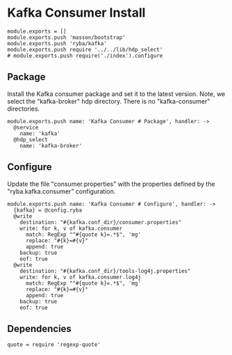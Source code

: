 
# Kafka Consumer Install

    module.exports = []
    module.exports.push 'masson/bootstrap'
    module.exports.push 'ryba/kafka'
    module.exports.push require '../../lib/hdp_select'
    # module.exports.push require('./index').configure

## Package

Install the Kafka consumer package and set it to the latest version. Note, we
select the "kafka-broker" hdp directory. There is no "kafka-consumer"
directories.

    module.exports.push name: 'Kafka Consumer # Package', handler: ->
      @service
        name: 'kafka'
      @hdp_select
        name: 'kafka-broker'

## Configure

Update the file "consumer.properties" with the properties defined by the
"ryba.kafka.consumer" configuration.

    module.exports.push name: 'Kafka Consumer # Configure', handler: ->
      {kafka} = @config.ryba
      @write
        destination: "#{kafka.conf_dir}/consumer.properties"
        write: for k, v of kafka.consumer
          match: RegExp "^#{quote k}=.*$", 'mg'
          replace: "#{k}=#{v}"
          append: true
        backup: true
        eof: true
      @write
        destination: "#{kafka.conf_dir}/tools-log4j.properties"
        write: for k, v of kafka.consumer.log4j
          match: RegExp "^#{quote k}=.*$", 'mg'
          replace: "#{k}=#{v}"
          append: true
        backup: true
        eof: true

## Dependencies

    quote = require 'regexp-quote'
